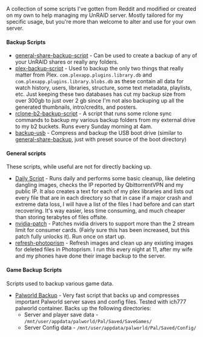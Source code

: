 A collection of some scripts I've gotten from Reddit and modified or created on my own to help managing my UnRAID server.
Mostly tailored for my specific usage, but you're more than welcome to alter and use for your own server.

#### Backup Scripts
- [general-share-backup-script](/general-share-backup-script) - Can be used to create a backup of any of your UnRAID shares or really any folders.  
- [plex-backup-script](/plex-backup-script) - Used to backup the only two things that really matter from Plex.  `com.plexapp.plugins.library.db` and `com.plexapp.plugins.library.blobs.db` as these contain all data for watch history, users, libraries, structure, some text metadata, playlists, etc.  Just keeping these two databases has cut my backup size from over 300gb to just over 2 gb since I'm not also backuping up all the generated thumbnails, intro/credits, and posters.
- [rclone-b2-backup-script](/rclone-b2-backup-script) - A script that runs some rclone sync commands to backup my various backup folders from my external drive to my b2 buckets.  Runs every Sunday morning at 4am.
- [backup-usb](/backup-usb) - Compress and backup the USB boot drive (similar to [general-share-backup](/general-share-backup-script), just with preset source of the boot directory)

#### General scripts
These scripts, while useful are not for directly backing up.
- [Daily Script](/daily-script) - Runs daily and performs some basic cleanup, like deleting dangling images, checks the IP reported by QbittorrentVPN and my public IP.  It also creates a text for each of my plex libraries and lists out every file that are in each directory so that in case if a major crash and extreme data loss, I will have a list of the files I had before and can start recovering.  It's way easier, less time consuming, and much cheaper than storing terabytes of files offsite.
- [nvidia-patch](/nvidia-patch) - Patches nvidia drivers to support more than the 2 stream limit for consumer cards.  (Fairly sure this has been increased, but this patch fully unlocks it).  Run once on start up.
- [refresh-photoprism](/refresh-photoprism) - Refresh images and clean up any existing images for deleted files in Photoprism.  I run this every night at 11, after my wife and my phones have done their image backup to the server.


#### Game Backup Scripts
Scripts used to backup various game data.
- [Palworld Backup](/palworld-backup-script) - Very fast script that backs up and compresses important Palworld server saves and config files.  Tested with ich777 palworld container.  Backs up the following directories:
    - Server and player save data - `/mnt/user/appdata/palworld/Pal/Saved/SaveGames/`
    - Server Config data - `/mnt/user/appdata/palworld/Pal/Saved/Config/`
